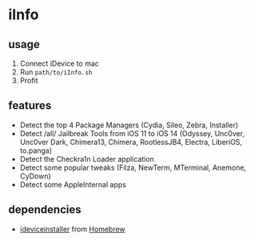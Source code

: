 # iInfo

## usage
1. Connect iDevice to mac
2. Run ```path/to/iInfo.sh```
3. Profit
## features
- Detect the top 4 Package Managers (Cydia, Sileo, Zebra, Installer)
- Detect /all/ Jailbreak Tools from iOS 11 to iOS 14 (Odyssey, Unc0ver, Unc0ver Dark, Chimera13, Chimera, RootlessJB4, Electra, LiberiOS, to.panga)
- Detect the Checkra1n Loader application
- Detect some popular tweaks (Filza, NewTerm, MTerminal, Anemone, CyDown)
- Detect some AppleInternal apps
## dependencies
- [ideviceinstaller](https://formulae.brew.sh/formula/ideviceinstaller) from [Homebrew](https://brew.sh/)
